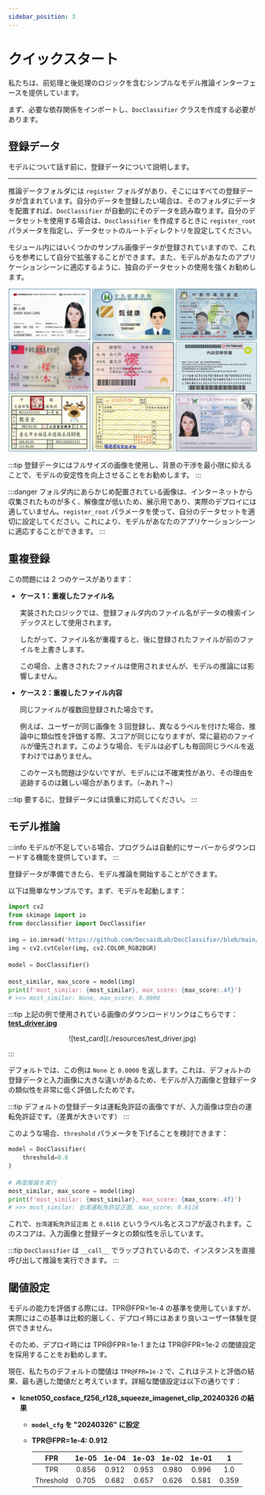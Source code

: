 ```yaml
---
sidebar_position: 3
---
```


# クイックスタート

私たちは、前処理と後処理のロジックを含むシンプルなモデル推論インターフェースを提供しています。

まず、必要な依存関係をインポートし、`DocClassifier` クラスを作成する必要があります。

## 登録データ

モデルについて話す前に、登録データについて説明します。

---

推論データフォルダには `register` フォルダがあり、そこにはすべての登録データが含まれています。自分のデータを登録したい場合は、そのフォルダにデータを配置すれば、`DocClassifier` が自動的にそのデータを読み取ります。自分のデータセットを使用する場合は、`DocClassifier` を作成するときに `register_root` パラメータを指定し、データセットのルートディレクトリを設定してください。

モジュール内にはいくつかのサンプル画像データが登録されていますので、これらを参考にして自分で拡張することができます。また、モデルがあなたのアプリケーションシーンに適応するように、独自のデータセットの使用を強くお勧めします。

![register](./resources/register_demo.jpg)

:::tip
登録データにはフルサイズの画像を使用し、背景の干渉を最小限に抑えることで、モデルの安定性を向上させることをお勧めします。
:::

:::danger
フォルダ内にあらかじめ配置されている画像は、インターネットから収集されたものが多く、解像度が低いため、展示用であり、実際のデプロイには適していません。`register_root` パラメータを使って、自分のデータセットを適切に設定してください。これにより、モデルがあなたのアプリケーションシーンに適応することができます。
:::

## 重複登録

この問題には 2 つのケースがあります：

- **ケース 1：重複したファイル名**

  実装されたロジックでは、登録フォルダ内のファイル名がデータの検索インデックスとして使用されます。

  したがって、ファイル名が重複すると、後に登録されたファイルが前のファイルを上書きします。

  この場合、上書きされたファイルは使用されませんが、モデルの推論には影響しません。

- **ケース 2：重複したファイル内容**

  同じファイルが複数回登録された場合です。

  例えば、ユーザーが同じ画像を 3 回登録し、異なるラベルを付けた場合、推論中に類似性を評価する際、スコアが同じになりますが、常に最初のファイルが優先されます。このような場合、モデルは必ずしも毎回同じラベルを返すわけではありません。

  このケースも問題は少ないですが、モデルには不確実性があり、その理由を追跡するのは難しい場合があります。（~あれ？~）

:::tip
要するに、登録データには慎重に対応してください。
:::

## モデル推論

:::info
モデルが不足している場合、プログラムは自動的にサーバーからダウンロードする機能を提供しています。
:::

登録データが準備できたら、モデル推論を開始することができます。

以下は簡単なサンプルです。まず、モデルを起動します：

```python
import cv2
from skimage import io
from docclassifier import DocClassifier

img = io.imread('https://github.com/DocsaidLab/DocClassifier/blob/main/docs/test_driver.jpg?raw=true')
img = cv2.cvtColor(img, cv2.COLOR_RGB2BGR)

model = DocClassifier()

most_similar, max_score = model(img)
print(f'most_similar: {most_similar}, max_score: {max_score:.4f}')
# >>> most_similar: None, max_score: 0.0000
```

:::tip
上記の例で使用されている画像のダウンロードリンクはこちらです：[**test_driver.jpg**](https://github.com/DocsaidLab/DocClassifier/blob/main/docs/test_driver.jpg)

<div align="center">
<figure style={{"width": "50%"}}>
![test_card](./resources/test_driver.jpg)
</figure>
</div>
:::

デフォルトでは、この例は `None` と `0.0000` を返します。これは、デフォルトの登録データと入力画像に大きな違いがあるため、モデルが入力画像と登録データの類似性を非常に低く評価したためです。

:::tip
デフォルトの登録データは運転免許証の画像ですが、入力画像は空白の運転免許証です。（差異が大きいです）
:::

このような場合、`threshold` パラメータを下げることを検討できます：

```python
model = DocClassifier(
    threshold=0.6
)

# 再度推論を実行
most_similar, max_score = model(img)
print(f'most_similar: {most_similar}, max_score: {max_score:.4f}')
# >>> most_similar: 台湾運転免許証正面, max_score: 0.6116
```

これで、`台湾運転免許証正面` と `0.6116` というラベル名とスコアが返されます。このスコアは、入力画像と登録データとの類似性を示しています。

:::tip
`DocClassifier` は `__call__` でラップされているので、インスタンスを直接呼び出して推論を実行できます。
:::

## 閾値設定

モデルの能力を評価する際には、TPR@FPR=1e-4 の基準を使用していますが、実際にはこの基準は比較的厳しく、デプロイ時にはあまり良いユーザー体験を提供できません。

そのため、デプロイ時には TPR@FPR=1e-1 または TPR@FPR=1e-2 の閾値設定を採用することをお勧めします。

現在、私たちのデフォルトの閾値は `TPR@FPR=1e-2` で、これはテストと評価の結果、最も適した閾値だと考えています。詳細な閾値設定は以下の通りです：

- **lcnet050_cosface_f256_r128_squeeze_imagenet_clip_20240326 の結果**

  - **`model_cfg` を "20240326" に設定**
  - **TPR@FPR=1e-4: 0.912**

    |    FPR    | 1e-05 | 1e-04 | 1e-03 | 1e-02 | 1e-01 |   1   |
    | :-------: | :---: | :---: | :---: | :---: | :---: | :---: |
    |    TPR    | 0.856 | 0.912 | 0.953 | 0.980 | 0.996 |  1.0  |
    | Threshold | 0.705 | 0.682 | 0.657 | 0.626 | 0.581 | 0.359 |
